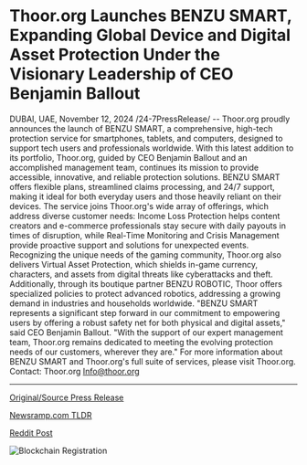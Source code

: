 # Thoor.org Launches BENZU SMART, Expanding Global Device and Digital Asset Protection Under the Visionary Leadership of CEO Benjamin Ballout

DUBAI, UAE, November 12, 2024 /24-7PressRelease/ -- Thoor.org proudly announces the launch of BENZU SMART, a comprehensive, high-tech protection service for smartphones, tablets, and computers, designed to support tech users and professionals worldwide. With this latest addition to its portfolio, Thoor.org, guided by CEO Benjamin Ballout and an accomplished management team, continues its mission to provide accessible, innovative, and reliable protection solutions.  BENZU SMART offers flexible plans, streamlined claims processing, and 24/7 support, making it ideal for both everyday users and those heavily reliant on their devices. The service joins Thoor.org's wide array of offerings, which address diverse customer needs: Income Loss Protection helps content creators and e-commerce professionals stay secure with daily payouts in times of disruption, while Real-Time Monitoring and Crisis Management provide proactive support and solutions for unexpected events.  Recognizing the unique needs of the gaming community, Thoor.org also delivers Virtual Asset Protection, which shields in-game currency, characters, and assets from digital threats like cyberattacks and theft. Additionally, through its boutique partner BENZU ROBOTIC, Thoor offers specialized policies to protect advanced robotics, addressing a growing demand in industries and households worldwide.  "BENZU SMART represents a significant step forward in our commitment to empowering users by offering a robust safety net for both physical and digital assets," said CEO Benjamin Ballout. "With the support of our expert management team, Thoor.org remains dedicated to meeting the evolving protection needs of our customers, wherever they are."  For more information about BENZU SMART and Thoor.org's full suite of services, please visit Thoor.org.  Contact: Thoor.org Info@thoor.org 

---

[Original/Source Press Release](https://www.24-7pressrelease.com/press-release/516149/thoororg-launches-benzu-smart-expanding-global-device-and-digital-asset-protection-under-the-visionary-leadership-of-ceo-benjamin-ballout)
                    

[Newsramp.com TLDR](https://newsramp.com/curated-news/thoor-org-launches-benzu-smart-high-tech-protection-service-for-smartphones-tablets-and-computers/bbcb723c590b68f7140df3bca3174c08) 

 



[Reddit Post](https://www.reddit.com/r/Business_NewsRamp/comments/1gpvxlb/thoororg_launches_benzu_smart_hightech_protection/) 



![Blockchain Registration](https://cdn.newsramp.app/24-7PressRelease/qrcode/2411/12/barnMfCU.webp)